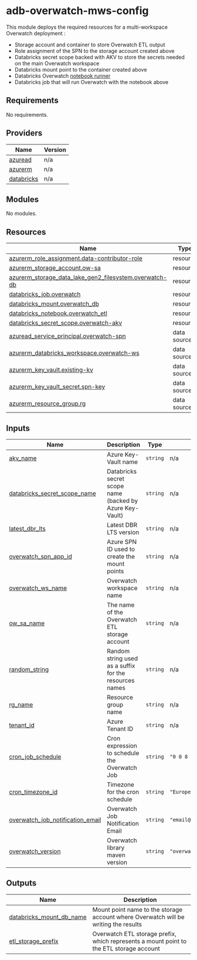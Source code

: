 # adb-overwatch-mws-config

This module deploys the required resources for a multi-workspace Overwatch deployment :
- Storage account and container to store Overwatch ETL output
- Role assignment of the SPN to the storage account created above
- Databricks secret scope backed with AKV to store the secrets needed on the main Overwatch workspace
- Databricks mount point to the container created above
- Databricks Overwatch [notebook runner](./notebooks/overwatch-runner.scala)
- Databricks job that will run Overwatch with the notebook above

<!-- BEGIN_TF_DOCS -->
## Requirements

No requirements.

## Providers

| Name | Version |
|------|---------|
| <a name="provider_azuread"></a> [azuread](#provider\_azuread) | n/a |
| <a name="provider_azurerm"></a> [azurerm](#provider\_azurerm) | n/a |
| <a name="provider_databricks"></a> [databricks](#provider\_databricks) | n/a |

## Modules

No modules.

## Resources

| Name | Type |
|------|------|
| [azurerm_role_assignment.data-contributor-role](https://registry.terraform.io/providers/hashicorp/azurerm/latest/docs/resources/role_assignment) | resource |
| [azurerm_storage_account.ow-sa](https://registry.terraform.io/providers/hashicorp/azurerm/latest/docs/resources/storage_account) | resource |
| [azurerm_storage_data_lake_gen2_filesystem.overwatch-db](https://registry.terraform.io/providers/hashicorp/azurerm/latest/docs/resources/storage_data_lake_gen2_filesystem) | resource |
| [databricks_job.overwatch](https://registry.terraform.io/providers/databricks/databricks/latest/docs/resources/job) | resource |
| [databricks_mount.overwatch_db](https://registry.terraform.io/providers/databricks/databricks/latest/docs/resources/mount) | resource |
| [databricks_notebook.overwatch_etl](https://registry.terraform.io/providers/databricks/databricks/latest/docs/resources/notebook) | resource |
| [databricks_secret_scope.overwatch-akv](https://registry.terraform.io/providers/databricks/databricks/latest/docs/resources/secret_scope) | resource |
| [azuread_service_principal.overwatch-spn](https://registry.terraform.io/providers/hashicorp/azuread/latest/docs/data-sources/service_principal) | data source |
| [azurerm_databricks_workspace.overwatch-ws](https://registry.terraform.io/providers/hashicorp/azurerm/latest/docs/data-sources/databricks_workspace) | data source |
| [azurerm_key_vault.existing-kv](https://registry.terraform.io/providers/hashicorp/azurerm/latest/docs/data-sources/key_vault) | data source |
| [azurerm_key_vault_secret.spn-key](https://registry.terraform.io/providers/hashicorp/azurerm/latest/docs/data-sources/key_vault_secret) | data source |
| [azurerm_resource_group.rg](https://registry.terraform.io/providers/hashicorp/azurerm/latest/docs/data-sources/resource_group) | data source |

## Inputs

| Name | Description | Type | Default | Required |
|------|-------------|------|---------|:--------:|
| <a name="input_akv_name"></a> [akv\_name](#input\_akv\_name) | Azure Key-Vault name | `string` | n/a | yes |
| <a name="input_databricks_secret_scope_name"></a> [databricks\_secret\_scope\_name](#input\_databricks\_secret\_scope\_name) | Databricks secret scope name (backed by Azure Key-Vault) | `string` | n/a | yes |
| <a name="input_latest_dbr_lts"></a> [latest\_dbr\_lts](#input\_latest\_dbr\_lts) | Latest DBR LTS version | `string` | n/a | yes |
| <a name="input_overwatch_spn_app_id"></a> [overwatch\_spn\_app\_id](#input\_overwatch\_spn\_app\_id) | Azure SPN ID used to create the mount points | `string` | n/a | yes |
| <a name="input_overwatch_ws_name"></a> [overwatch\_ws\_name](#input\_overwatch\_ws\_name) | Overwatch workspace name | `string` | n/a | yes |
| <a name="input_ow_sa_name"></a> [ow\_sa\_name](#input\_ow\_sa\_name) | The name of the Overwatch ETL storage account | `string` | n/a | yes |
| <a name="input_random_string"></a> [random\_string](#input\_random\_string) | Random string used as a suffix for the resources names | `string` | n/a | yes |
| <a name="input_rg_name"></a> [rg\_name](#input\_rg\_name) | Resource group name | `string` | n/a | yes |
| <a name="input_tenant_id"></a> [tenant\_id](#input\_tenant\_id) | Azure Tenant ID | `string` | n/a | yes |
| <a name="input_cron_job_schedule"></a> [cron\_job\_schedule](#input\_cron\_job\_schedule) | Cron expression to schedule the Overwatch Job | `string` | `"0 0 8 * * ?"` | no |
| <a name="input_cron_timezone_id"></a> [cron\_timezone\_id](#input\_cron\_timezone\_id) | Timezone for the cron schedule | `string` | `"Europe/Brussels"` | no |
| <a name="input_overwatch_job_notification_email"></a> [overwatch\_job\_notification\_email](#input\_overwatch\_job\_notification\_email) | Overwatch Job Notification Email | `string` | `"email@example.com"` | no |
| <a name="input_overwatch_version"></a> [overwatch\_version](#input\_overwatch\_version) | Overwatch library maven version | `string` | `"overwatch_2.12:0.7.1.0"` | no |

## Outputs

| Name | Description |
|------|-------------|
| <a name="output_databricks_mount_db_name"></a> [databricks\_mount\_db\_name](#output\_databricks\_mount\_db\_name) | Mount point name to the storage account where Overwatch will be writing the results |
| <a name="output_etl_storage_prefix"></a> [etl\_storage\_prefix](#output\_etl\_storage\_prefix) | Overwatch ETL storage prefix, which represents a mount point to the ETL storage account |
<!-- END_TF_DOCS -->